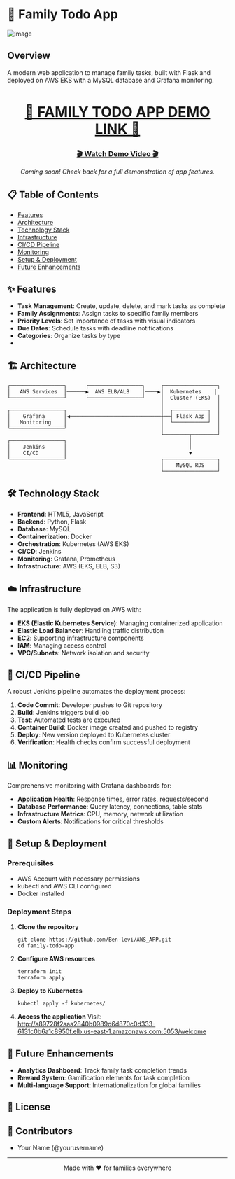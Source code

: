 # 🚀 Family Todo App
![image](https://github.com/user-attachments/assets/132c6b79-0b1d-4142-8886-93c5bdb2e178)

## Overview
A modern web application to manage family tasks, built with Flask and deployed on AWS EKS with a MySQL database and Grafana monitoring.

<div align="center">
    <h2 style="font-size: 2rem">
        <a href="http://a89728f2aaa2840b0989d6d870c0d333-6131c0b6a1c8950f.elb.us-east-1.amazonaws.com:5053/welcome">
            🔗 FAMILY TODO APP DEMO LINK 🔗
        </a>
    </h2>
</div>

<div align="center">
    <h3>
        <a href="https://github.com/Ben-levi/AWS_APP/raw/refs/heads/main/Demo_record.mp4">🎬 Watch Demo Video 🎬</a>
    </h3>
    <em>Coming soon! Check back for a full demonstration of app features.</em>
</div>

## 📋 Table of Contents
- [Features](#features)
- [Architecture](#architecture)
- [Technology Stack](#technology-stack)
- [Infrastructure](#infrastructure)
- [CI/CD Pipeline](#ci-cd-pipeline)
- [Monitoring](#monitoring)
- [Setup & Deployment](#setup--deployment)
- [Future Enhancements](#future-enhancements)

## ✨ Features

- **Task Management**: Create, update, delete, and mark tasks as complete
- **Family Assignments**: Assign tasks to specific family members
- **Priority Levels**: Set importance of tasks with visual indicators
- **Due Dates**: Schedule tasks with deadline notifications
- **Categories**: Organize tasks by type
- 
## 🏗️ Architecture

```
┌─────────────────┐      ┌─────────────────┐     ┌─────────────────┐
│   AWS Services  │──────▶  AWS ELB/ALB    │────▶│  Kubernetes    │
└─────────────────┘      └─────────────────┘     │  Cluster (EKS)  │
                                                 │                 │
┌─────────────────┐                              │  ┌───────────┐  │
│    Grafana      │◀─────────────────────────────┼──┤ Flask App │  │
│   Monitoring    │                              │  └───────────┘  │
└─────────────────┘                              │                 │
                                                 └────────┬────────┘
┌─────────────────┐                                       │
│    Jenkins      │                                       │
│    CI/CD        │                                       ▼
└─────────────────┘                              ┌─────────────────┐
                                                 │    MySQL RDS    │
                                                 └─────────────────┘
```

## 🛠️ Technology Stack

- **Frontend**: HTML5, JavaScript
- **Backend**: Python, Flask
- **Database**: MySQL
- **Containerization**: Docker
- **Orchestration**: Kubernetes (AWS EKS)
- **CI/CD**: Jenkins
- **Monitoring**: Grafana, Prometheus
- **Infrastructure**: AWS (EKS, ELB, S3)

## ☁️ Infrastructure

The application is fully deployed on AWS with:

- **EKS (Elastic Kubernetes Service)**: Managing containerized application
- **Elastic Load Balancer**: Handling traffic distribution
- **EC2**: Supporting infrastructure components
- **IAM**: Managing access control
- **VPC/Subnets**: Network isolation and security

## 🔄 CI/CD Pipeline

A robust Jenkins pipeline automates the deployment process:

1. **Code Commit**: Developer pushes to Git repository
2. **Build**: Jenkins triggers build job
3. **Test**: Automated tests are executed
4. **Container Build**: Docker image created and pushed to registry
5. **Deploy**: New version deployed to Kubernetes cluster
6. **Verification**: Health checks confirm successful deployment

## 📊 Monitoring

Comprehensive monitoring with Grafana dashboards for:

- **Application Health**: Response times, error rates, requests/second
- **Database Performance**: Query latency, connections, table stats
- **Infrastructure Metrics**: CPU, memory, network utilization
- **Custom Alerts**: Notifications for critical thresholds

## 🚀 Setup & Deployment

### Prerequisites
- AWS Account with necessary permissions
- kubectl and AWS CLI configured
- Docker installed

### Deployment Steps

1. **Clone the repository**
   ```
   git clone https://github.com/Ben-levi/AWS_APP.git
   cd family-todo-app
   ```

2. **Configure AWS resources**
   ```
   terraform init
   terraform apply
   ```

3. **Deploy to Kubernetes**
   ```
   kubectl apply -f kubernetes/
   ```

4. **Access the application**
   Visit: http://a89728f2aaa2840b0989d6d870c0d333-6131c0b6a1c8950f.elb.us-east-1.amazonaws.com:5053/welcome

## 🔮 Future Enhancements

- **Analytics Dashboard**: Track family task completion trends
- **Reward System**: Gamification elements for task completion
- **Multi-language Support**: Internationalization for global families

## 📜 License

## 👥 Contributors

- Your Name (@yourusername)

---

<div align="center">
    <p>Made with ❤️ for families everywhere</p>
</div>
